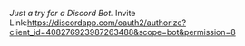 *Just a try for a Discord Bot.*
Invite Link:https://discordapp.com/oauth2/authorize?client_id=408276923987263488&scope=bot&permission=8